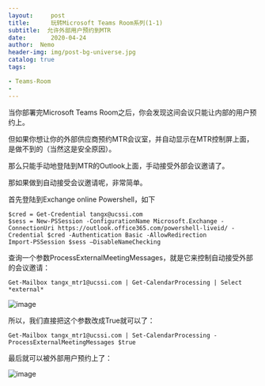 ```yaml
---
layout:     post
title:      玩转Microsoft Teams Room系列(1-1)
subtitle:  允许外部用户预约到MTR
date:       2020-04-24
author:  Nemo
header-img: img/post-bg-universe.jpg
catalog: true
tags:

- Teams-Room
- 
---
```


当你部署完Microsoft Teams Room之后，你会发现这间会议只能让内部的用户预约上。

但如果你想让你的外部供应商预约MTR会议室，并自动显示在MTR控制屏上面，是做不到的（当然这是安全原因）。

那么只能手动地登陆到MTR的Outlook上面，手动接受外部会议邀请了。

那如果做到自动接受会议邀请呢，非常简单。

首先登陆到Exchange online Powershell，如下

```
$cred = Get-Credential tangx@ucssi.com
$sess = New-PSSession -ConfigurationName Microsoft.Exchange -ConnectionUri https://outlook.office365.com/powershell-liveid/ -Credential $cred -Authentication Basic -AllowRedirection
Import-PSSession $sess –DisableNameChecking
```

查询一个参数ProcessExternalMeetingMessages，就是它来控制自动接受外部的会议邀请：

```
Get-Mailbox tangx_mtr1@ucssi.com | Get-CalendarProcessing | Select *external*
```

![image](https://cdn.jsdelivr.net/gh/tangx007/tangx007.github.io/img/extimage_thumb10.png)

所以，我们直接把这个参数改成True就可以了：

```
Get-Mailbox tangx_mtr1@ucssi.com | Set-CalendarProcessing -ProcessExternalMeetingMessages $true
```

最后就可以被外部用户预约上了：

![image](https://cdn.jsdelivr.net/gh/tangx007/tangx007.github.io/img/extimage_thumb8.png)





